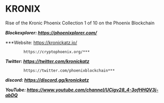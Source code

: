 # KRONIX
Rise of the Kronic Phoenix
Collection 1 of 10 on the Phoenix Blockchain

***Blockexplorer: https://phoenixplorer.com/***

***Website: https://kronickatz.io/
        
            https://cryptophoenix.org/***

***Twitter: https://twitter.com/kronickatz***
        
            https://twitter.com/phoenixblockchain***

***discord: https://discord.gg/kronickatz***

***YouTube: https://www.youtube.com/channel/UCigv28_4-3ofHHQV3j-abDQ***
